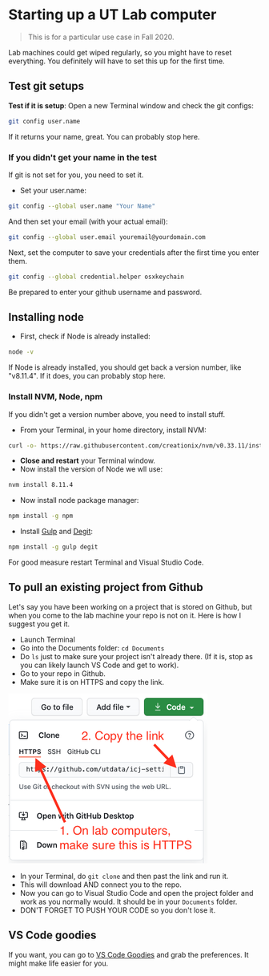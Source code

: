 # Starting up a UT Lab computer

> This is for a particular use case in Fall 2020.

Lab machines could get wiped regularly, so you might have to reset everything. You definitely will have to set this up for the first time.

## Test git setups

**Test if it is setup**: Open a new Terminal window and check the git configs:

```bash
git config user.name
```

If it returns your name, great. You can probably stop here.

### If you didn't get your name in the test

If git is not set for you, you need to set it.

- Set your user.name:

```bash
git config --global user.name "Your Name"
```

And then set your email (with your actual email):

```bash
git config --global user.email youremail@yourdomain.com
```

Next, set the computer to save your credentials after the first time you enter them.

```bash
git config --global credential.helper osxkeychain
```

Be prepared to enter your github username and password.

## Installing node

- First, check if Node is already installed:

```bash
node -v
```

If Node is already installed, you should get back a version number, like "v8.11.4". If it does, you can probably stop here.

### Install NVM, Node, npm

If you didn't get a version number above, you need to install stuff.

- From your Terminal, in your home directory, install NVM:

```bash
curl -o- https://raw.githubusercontent.com/creationix/nvm/v0.33.11/install.sh | bash
```

- **Close and restart** your Terminal window.
- Now install the version of Node we wll use:

```bash
nvm install 8.11.4
```

- Now install node package manager:

```bash
npm install -g npm
```

- Install [Gulp](https://gulpjs.com/) and [Degit](https://www.npmjs.com/package/degit):

```bash
npm install -g gulp degit
```

For good measure restart Terminal and Visual Studio Code.

## To pull an existing project from Github

Let's say you have been working on a project that is stored on Github, but when you come to the lab machine your repo is not on it. Here is how I suggest you get it.

- Launch Terminal
- Go into the Documents folder: `cd Documents`
- Do `ls` just to make sure your project isn't already there. (If it is, stop as you can likely launch VS Code and get to work).
- Go to your repo in Github.
- Make sure it is on HTTPS and copy the link.

![Get git](images/get-git.png)

- In your Terminal, do `git clone` and then past the link and run it.
- This will download AND connect you to the repo.
- Now you can go to Visual Studio Code and open the project folder and work as you normally would. It should be in your `Documents` folder.
- DON'T FORGET TO PUSH YOUR CODE so you don't lose it.

## VS Code goodies

If you want, you can go to [VS Code Goodies](vscode-goodies.md#preferences) and grab the preferences. It might make life easier for you.
